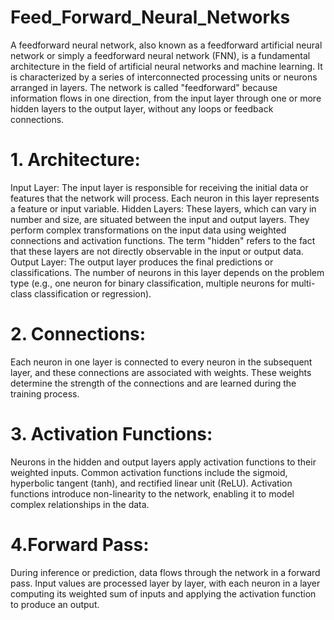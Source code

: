 # Feed_Forward_Neural_Networks


A feedforward neural network, also known as a feedforward artificial neural network or simply a feedforward neural network (FNN), is a fundamental architecture in the field of artificial neural networks and machine learning. It is characterized by a series of interconnected processing units or neurons arranged in layers. The network is called "feedforward" because information flows in one direction, from the input layer through one or more hidden layers to the output layer, without any loops or feedback connections.

# 1. Architecture:

Input Layer: The input layer is responsible for receiving the initial data or features that the network will process. Each neuron in this layer represents a feature or input variable.
Hidden Layers: These layers, which can vary in number and size, are situated between the input and output layers. They perform complex transformations on the input data using weighted connections and activation functions. The term "hidden" refers to the fact that these layers are not directly observable in the input or output data.
Output Layer: The output layer produces the final predictions or classifications. The number of neurons in this layer depends on the problem type (e.g., one neuron for binary classification, multiple neurons for multi-class classification or regression).

# 2. Connections:
Each neuron in one layer is connected to every neuron in the subsequent layer, and these connections are associated with weights. These weights determine the strength of the connections and are learned during the training process.

# 3. Activation Functions:
Neurons in the hidden and output layers apply activation functions to their weighted inputs. Common activation functions include the sigmoid, hyperbolic tangent (tanh), and rectified linear unit (ReLU). Activation functions introduce non-linearity to the network, enabling it to model complex relationships in the data.

# 4.Forward Pass:
During inference or prediction, data flows through the network in a forward pass. Input values are processed layer by layer, with each neuron in a layer computing its weighted sum of inputs and applying the activation function to produce an output.
